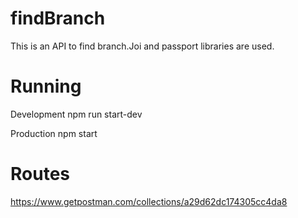 # findBranch
This is an API to find branch.Joi and passport libraries are used.

# Running

Development npm run start-dev

Production npm start

# Routes

https://www.getpostman.com/collections/a29d62dc174305cc4da8
